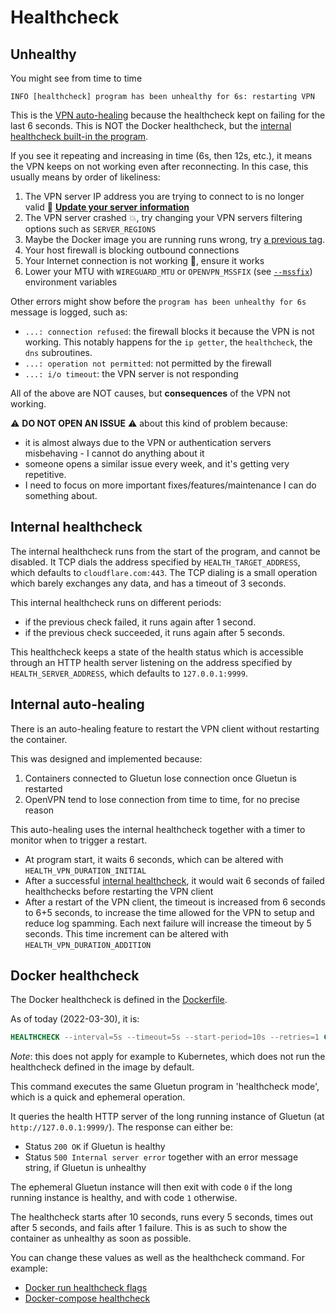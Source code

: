 # Healthcheck

## Unhealthy

You might see from time to time

```log
INFO [healthcheck] program has been unhealthy for 6s: restarting VPN
```

This is the [VPN auto-healing](#internal-auto-healing) because the healthcheck kept on failing for the last 6 seconds. This is NOT the Docker healthcheck, but the [internal healthcheck built-in the program](#internal-healthcheck).

If you see it repeating and increasing in time (6s, then 12s, etc.), it means the VPN keeps on not working even after reconnecting. In this case, this usually means by order of likeliness:

1. The VPN server IP address you are trying to connect to is no longer valid 🔌 [**Update your server information**](../setup/servers.md#update-the-vpn-servers-list)
1. The VPN server crashed 💥, try changing your VPN servers filtering options such as `SERVER_REGIONS`
1. Maybe the Docker image you are running runs wrong, try [a previous tag](../setup/docker-image-tags.md).
1. Your host firewall is blocking outbound connections
1. Your Internet connection is not working 🤯, ensure it works
1. Lower your MTU with `WIREGUARD_MTU` or `OPENVPN_MSSFIX` (see [`--mssfix`](https://openvpn.net/community-resources/reference-manual-for-openvpn-2-6/)) environment variables

Other errors might show before the `program has been unhealthy for 6s` message is logged, such as:

- `...: connection refused`: the firewall blocks it because the VPN is not working. This notably happens for the `ip getter`, the `healthcheck`, the `dns` subroutines.
- `...: operation not permitted`: not permitted by the firewall
- `...: i/o timeout`: the VPN server is not responding

All of the above are NOT causes, but **consequences** of the VPN not working.

⚠️ **DO NOT OPEN AN ISSUE** ⚠️ about this kind of problem because:

- it is almost always due to the VPN or authentication servers misbehaving - I cannot do anything about it
- someone opens a similar issue every week, and it's getting very repetitive.
- I need to focus on more important fixes/features/maintenance I can do something about.

## Internal healthcheck

The internal healthcheck runs from the start of the program, and cannot be disabled.
It TCP dials the address specified by `HEALTH_TARGET_ADDRESS`, which defaults to `cloudflare.com:443`.
The TCP dialing is a small operation which barely exchanges any data, and has a timeout of 3 seconds.

This internal healthcheck runs on different periods:

- if the previous check failed, it runs again after 1 second.
- if the previous check succeeded, it runs again after 5 seconds.

This healthcheck keeps a state of the health status which is accessible through an HTTP health server listening on the address specified by `HEALTH_SERVER_ADDRESS`, which defaults to `127.0.0.1:9999`.

## Internal auto-healing

There is an auto-healing feature to restart the VPN client without restarting the container.

This was designed and implemented because:

1. Containers connected to Gluetun lose connection once Gluetun is restarted
2. OpenVPN tend to lose connection from time to time, for no precise reason

This auto-healing uses the internal healthcheck together with a timer to monitor when to trigger a restart.

- At program start, it waits 6 seconds, which can be altered with `HEALTH_VPN_DURATION_INITIAL`
- After a successful [internal healthcheck](#internal-healthcheck), it would wait 6 seconds of failed healthchecks before restarting the VPN client
- After a restart of the VPN client, the timeout is increased from 6 seconds to 6+5 seconds, to increase the time allowed for the VPN to setup and reduce log spamming. Each next failure will increase the timeout by 5 seconds. This time increment  can be altered with `HEALTH_VPN_DURATION_ADDITION`

## Docker healthcheck

The Docker healthcheck is defined in the [Dockerfile](https://github.com/qdm12/gluetun/blob/master/Dockerfile).

As of today (2022-03-30), it is:

```Dockerfile
HEALTHCHECK --interval=5s --timeout=5s --start-period=10s --retries=1 CMD /gluetun-entrypoint healthcheck
```

*Note*: this does not apply for example to Kubernetes, which does not run the healthcheck defined in the image by default.

This command executes the same Gluetun program in 'healthcheck mode', which is a quick and ephemeral operation.

It queries the health HTTP server of the long running instance of Gluetun (at `http://127.0.0.1:9999/`).
The response can either be:

- Status `200 OK` if Gluetun is healthy
- Status `500 Internal server error` together with an error message string, if Gluetun is unhealthy

The ephemeral Gluetun instance will then exit with code `0` if the long running instance is healthy, and with code `1` otherwise.

The healthcheck starts after 10 seconds, runs every 5 seconds, times out after 5 seconds, and fails after 1 failure.
This is as such to show the container as unhealthy as soon as possible.

You can change these values as well as the healthcheck command. For example:

- [Docker run healthcheck flags](https://docs.docker.com/engine/reference/run/#healthcheck)
- [Docker-compose healthcheck](https://docs.docker.com/compose/compose-file/compose-file-v3/#healthcheck)
